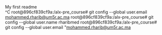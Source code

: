 My first readme                                                                                                                       
^C
root@896cf839cf9a:/alx-pre_course# git config --global user.email mohammed.rharib@um5r.ac.ma
root@896cf839cf9a:/alx-pre_course# git config --global user.name rharibmed
root@896cf839cf9a:/alx-pre_course# git config --global user.email "mohammed.rharib@um5r.ac.ma
